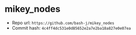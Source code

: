 # mikey_nodes
- Repo url: `https://github.com/bash-j/mikey_nodes`
- Commit hash: `4c4ff4dc531e0d85652e2a7e2ba18a827e0e07ea`